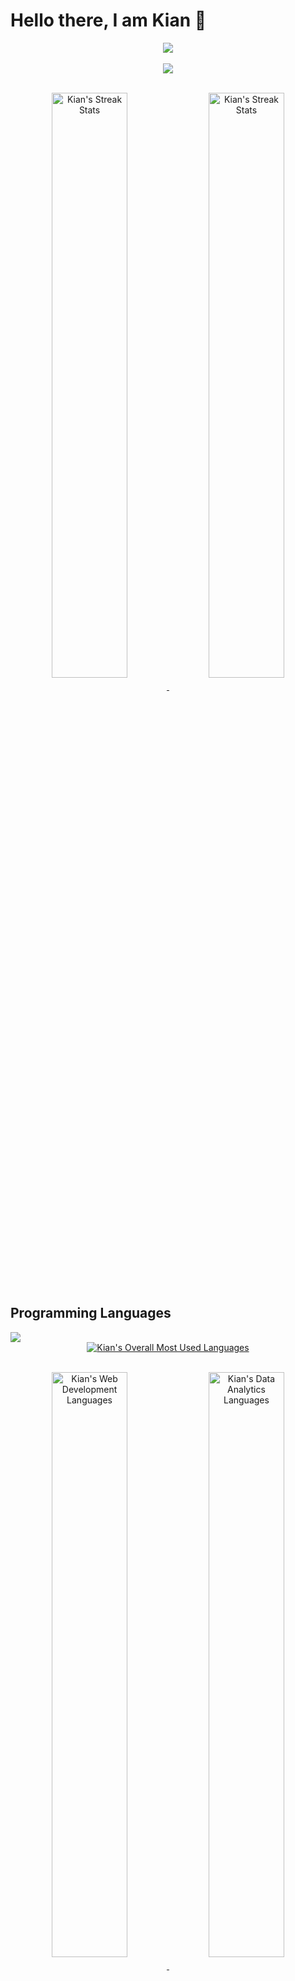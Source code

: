 # Hello there, I am Kian 👋

<!--
**kianlin/kianlin** is a ✨ _special_ ✨ repository because its `README.md` (this file) appears on your GitHub profile.

Here are some ideas to get you started:

- 🔭 I’m currently working on ...
- 🌱 I’m currently learning ...
- 👯 I’m looking to collaborate on ...
- 🤔 I’m looking for help with ...
- 💬 Ask me about ...
- 📫 How to reach me: ...
- 😄 Pronouns: ...
- ⚡ Fun fact: ...
-->

<!-- Light Mode: &theme=default -->
<!-- Dark Mode: &theme=bear&bg_color=000000&border_color=666666 -->

<!-- [![My GitHub stats - Dark](https://github-readme-stats-kianlin.vercel.app/api?username=kianlin&include_orgs=true&count_private=true&show_icons=true&include_all_commits=true&custom_title=Kian's%20GitHub%20Stats&hide_border=true&theme=bear&bg_color=000000#gh-dark-mode-only)](https://github.com/kianlin/)

[![My GitHub stats - Light](https://github-readme-stats-kianlin.vercel.app/api?username=kianlin&include_orgs=true&count_private=true&show_icons=true&include_all_commits=true&custom_title=Kian's%20GitHub%20Stats&hide_border=true&theme=default#gh-light-mode-only)](https://github.com/kianlin/)

<img src="https://github-readme-streak-stats.herokuapp.com/?user=kianlin&theme=elegant" alt="Kian's Streak Stats"/> -->

<!-- Overall Stats -->

<!-- Try out Dark/Light Mode Switch -->

<div align="center">
<a href="https://github.com/kianlin/">
<picture>
<source align="center" media="(prefers-color-scheme: dark)" srcset="https://github-readme-stats-kianlin.vercel.app/api?username=kianlin&include_orgs=true&count_private=true&show_icons=true&include_all_commits=true&custom_title=Kian's%20GitHub%20Stats&theme=bear&bg_color=000000&border_color=666666">
<img align="center" src="https://github-readme-stats-kianlin.vercel.app/api?username=kianlin&include_orgs=true&count_private=true&show_icons=true&include_all_commits=true&custom_title=Kian's%20GitHub%20Stats&theme=default"/>
</picture>
</a>
</div>
<br>
<!-- TEST LANGUAGE -->
<div align="center">
<a href="https://github.com/kianlin/">
<picture>
<source align="center" src="https://github-readme-stats-kianlin.vercel.app/api/top-langs/?username=kianlin&include_orgs=true&layout=compact&langs_count=10&hide=Jupyter%20Notebook&exclude_repo=github-stats,fork_demo,gitdemo2122,Crypto-Paper-Portfolio,TraversyMediaReactAndDRFTutorial,DiscreteEventSimulator&custom_title=Overall%20Most%20Used%20Languages&theme=bear&bg_color=000000&border_color=666666">
<img align="center" src="https://github-readme-stats-kianlin.vercel.app/api/top-langs/?username=kianlin&include_orgs=true&layout=compact&langs_count=10&hide=Jupyter%20Notebook&exclude_repo=github-stats,fork_demo,gitdemo2122,Crypto-Paper-Portfolio,TraversyMediaReactAndDRFTutorial,DiscreteEventSimulator&custom_title=Overall%20Most%20Used%20Languages&theme=default&bg_color=000000&border_color=666666"/>
</picture>
</a>
</div>
<br>
<div align="center">
    <p float="left" >
        <a href="https://github.com/kianlin/">
        <picture>
        <source align="middle" width="49%" media="(prefers-color-scheme: dark)" srcset="https://github-readme-streak-stats.herokuapp.com/?user=kianlin&theme=elegant&background=000000&border=666666">
        <img align="middle" width="49%" src="https://github-readme-streak-stats.herokuapp.com/?user=kianlin" alt="Kian's Streak Stats"/>
        </picture>
        </a>
        <a href="https://github.com/kianlin/">
        <picture>
        <source align="middle"  width="49%" media="(prefers-color-scheme: dark)" srcset="https://github-readme-stats.vercel.app/api/wakatime?username=kianlin&theme=gotham&bg_color=000000&border_color=666666">
        <img align="middle" width="49%" src="https://github-readme-stats.vercel.app/api/wakatime?username=kianlin" alt="Kian's Streak Stats"/>
        </picture>
        </a>
    </p>
</div>

<!-- [![willianrod's wakatime stats](https://github-readme-stats.vercel.app/api/wakatime?username=kianlin&theme=gotham&bg_color=000000)](https://github.com/kianlin/) -->

<!-- <a href="https://github.com/kianlin/">
  <img align="center" src="https://github-readme-stats-kianlin.vercel.app/api?username=kianlin&include_orgs=true&count_private=true&show_icons=true&include_all_commits=true&custom_title=Kian's%20GitHub%20Stats&hide_border=true&theme=bear&bg_color=000000#gh-dark-mode-only"/>
</a>
<a href="https://github.com/kianlin/">
  <img align="center" src="https://github-readme-stats-kianlin.vercel.app/api?username=kianlin&include_orgs=true&count_private=true&show_icons=true&include_all_commits=true&custom_title=Kian's%20GitHub%20Stats&hide_border=true&theme=default#gh-light-mode-only"/>
</a> -->
<!-- <a href="https://github-readme-streak-stats.herokuapp.com/?user=kianlin#gh-dark-mode-only">
  <img align="center" src="https://github-readme-streak-stats.herokuapp.com/?user=kianlin&theme=elegant" alt="Kian's Streak Stats"/>
</a>
<a href="https://github-readme-streak-stats.herokuapp.com/?user=kianlin#gh-light-mode-only">
  <img align="center" src="https://github-readme-streak-stats.herokuapp.com/?user=kianlin" alt="Kian's Streak Stats"/>
</a> -->

## Programming Languages

<a href="https://github.com/kianlin/">
<picture>
<source align="center" src="https://github-readme-stats-kianlin.vercel.app/api/top-langs/?username=kianlin&include_orgs=true&layout=compact&langs_count=10&hide=Jupyter%20Notebook&exclude_repo=github-stats,fork_demo,gitdemo2122,Crypto-Paper-Portfolio,TraversyMediaReactAndDRFTutorial,DiscreteEventSimulator&custom_title=Overall%20Most%20Used%20Languages&theme=bear&bg_color=000000&border_color=666666">
<img src="https://github-readme-stats-kianlin.vercel.app/api/top-langs/?username=kianlin&include_orgs=true&layout=compact&langs_count=10&hide=Jupyter%20Notebook&exclude_repo=github-stats,fork_demo,gitdemo2122,Crypto-Paper-Portfolio,TraversyMediaReactAndDRFTutorial,DiscreteEventSimulator&custom_title=Overall%20Most%20Used%20Languages&theme=default"/>
</picture>
</a>

<br>
<div align="center">
<a href="https://github.com/kianlin/">
<picture>
<source align="middle" media="(prefers-color-scheme: dark)" src="https://github-readme-stats-kianlin.vercel.app/api/top-langs/?username=kianlin&include_orgs=true&layout=compact&langs_count=10&hide=Jupyter%20Notebook&exclude_repo=github-stats,fork_demo,gitdemo2122,Crypto-Paper-Portfolio,TraversyMediaReactAndDRFTutorial,DiscreteEventSimulator&custom_title=Overall%20Most%20Used%20Languages&theme=bear&bg_color=000000&border_color=666666">
<img align="middle" src="https://github-readme-stats-kianlin.vercel.app/api/top-langs/?username=kianlin&include_orgs=true&layout=compact&langs_count=10&hide=Jupyter%20Notebook&exclude_repo=github-stats,fork_demo,gitdemo2122,Crypto-Paper-Portfolio,TraversyMediaReactAndDRFTutorial,DiscreteEventSimulator&custom_title=Overall%20Most%20Used%20Languages&theme=default" alt="Kian's Overall Most Used Languages" />
</picture>
</a>
</div>
<br>
<div align="center">
    <p float="left">
        <a href="https://github.com/kianlin/">
        <picture>
        <source align="middle" width="49%" media="(prefers-color-scheme: dark)" src="https://github-readme-stats-kianlin.vercel.app/api/top-langs/?username=kianlin&include_orgs=true&layout=compact&langs_count=10&hide=Jupyter%20Notebook&exclude_repo=github-stats,fork_demo,gitdemo2122,Crypto-Paper-Portfolio,TraversyMediaReactAndDRFTutorial,DiscreteEventSimulator,singapore-sports-facilities,airbnb-price-prediction,Sudoku_Solver&custom_title=Web%20Development&theme=bear&bg_color=000000&border_color=666666">
        <img align="middle" width="49%" src="https://github-readme-stats-kianlin.vercel.app/api/top-langs/?username=kianlin&include_orgs=true&layout=compact&langs_count=10&hide=Jupyter%20Notebook&exclude_repo=github-stats,fork_demo,gitdemo2122,Crypto-Paper-Portfolio,TraversyMediaReactAndDRFTutorial,DiscreteEventSimulator,singapore-sports-facilities,airbnb-price-prediction,Sudoku_Solver&custom_title=Web%20Development&theme=default" alt="Kian's Web Development Languages" />
        </picture>
        </a>
        <a href="https://github.com/kianlin/">
        <picture>
        <source align="middle" width="49%" media="(prefers-color-scheme: dark)" src="https://github-readme-stats-kianlin.vercel.app/api/top-langs/?username=kianlin&include_orgs=true&layout=compact&langs_count=10&hide=Jupyter%20Notebook&exclude_repo=github-stats,fork_demo,gitdemo2122,Crypto-Paper-Portfolio,TraversyMediaReactAndDRFTutorial,DiscreteEventSimulator,Sudoku_Solver,repeatly_bt3103,Assignment1,GoogleSearchPages&custom_title=Data%20Analytics&theme=bear&bg_color=000000&border_color=666666">
        <img align="middle" width="49%" src="https://github-readme-stats-kianlin.vercel.app/api/top-langs/?username=kianlin&include_orgs=true&layout=compact&langs_count=10&hide=Jupyter%20Notebook&exclude_repo=github-stats,fork_demo,gitdemo2122,Crypto-Paper-Portfolio,TraversyMediaReactAndDRFTutorial,DiscreteEventSimulator,Sudoku_Solver,repeatly_bt3103,Assignment1,GoogleSearchPages&custom_title=Data%20Analytics&theme=default" alt="Kian's Data Analytics Languages" />
        </picture>
        </a>
    </p>
</div>

<!-- # TESTING

<div class="language-dark">
    <table>
        <tr>
            <th>Overall</th>
            <th>Web Development</th>
            <th>Data Analytics</th>
        </tr>
        <tr>
            <td>
                <a href="https://github.com/kianlin/">
                <picture>
                    <source align="center" media="(prefers-color-scheme: dark)" srcset="https://github-readme-stats-kianlin.vercel.app/api/top-langs/?username=kianlin&include_orgs=true&layout=compact&hide_title=true&langs_count=10&hide=Jupyter%20Notebook&exclude_repo=github-stats,fork_demo,gitdemo2122,Crypto-Paper-Portfolio,TraversyMediaReactAndDRFTutorial,DiscreteEventSimulator,DiscreteEventSimulator&theme=bear&bg_color=000000">
                    <img align="top" src="https://github-readme-stats-kianlin.vercel.app/api/top-langs/?username=kianlin&include_orgs=true&layout=compact&hide_title=true&langs_count=10&hide=Jupyter%20Notebook&exclude_repo=github-stats,fork_demo,gitdemo2122,Crypto-Paper-Portfolio,TraversyMediaReactAndDRFTutorial,DiscreteEventSimulator,DiscreteEventSimulator&theme=default" alt="Overall Top Language" />
                </picture>
                </a>
            </td>
        </tr>
    </table> -->

<!-- |                                                                                                                                                                                                                                Overall                                                                                                                                                                                                                                 |                                                                                                                                                                                                                                                      Web Development                                                                                                                                                                                                                                                      |                                                                                                                                                                                                                                                   Data Analytics                                                                                                                                                                                                                                                   |
| :--------------------------------------------------------------------------------------------------------------------------------------------------------------------------------------------------------------------------------------------------------------------------------------------------------------------------------------------------------------------------------------------------------------------------------------------------------------------: | :-----------------------------------------------------------------------------------------------------------------------------------------------------------------------------------------------------------------------------------------------------------------------------------------------------------------------------------------------------------------------------------------------------------------------------------------------------------------------------------------------------------------------: | :----------------------------------------------------------------------------------------------------------------------------------------------------------------------------------------------------------------------------------------------------------------------------------------------------------------------------------------------------------------------------------------------------------------------------------------------------------------------------------------------------------------: |
| [![Overall Top Langs](https://github-readme-stats-kianlin.vercel.app/api/top-langs/?username=kianlin&include_orgs=true&layout=compact&hide_title=true&hide_border=true&langs_count=10&hide=Jupyter%20Notebook&exclude_repo=github-stats,fork_demo,gitdemo2122,Crypto-Paper-Portfolio,TraversyMediaReactAndDRFTutorial,DiscreteEventSimulator,DiscreteEventSimulator&theme=bear&bg_color=000000#gh-dark-mode-only)](https://github.com/anuraghazra/github-readme-stats) | [![Web Development Top Langs](https://github-readme-stats-kianlin.vercel.app/api/top-langs/?username=kianlin&include_orgs=true&layout=compact&hide_title=true&hide_border=true&langs_count=10&hide=Jupyter%20Notebook&exclude_repo=github-stats,fork_demo,gitdemo2122,Crypto-Paper-Portfolio,TraversyMediaReactAndDRFTutorial,DiscreteEventSimulator,singapore-sports-facilities,airbnb-price-prediction,Sudoku_Solver&theme=bear&bg_color=000000#gh-dark-mode-only)](https://github.com/anuraghazra/github-readme-stats) | [![Data Analytics Top Langs](https://github-readme-stats-kianlin.vercel.app/api/top-langs/?username=kianlin&include_orgs=true&layout=compact&hide_title=true&hide_border=true&langs_count=10&hide=Jupyter%20Notebook&exclude_repo=github-stats,fork_demo,gitdemo2122,Crypto-Paper-Portfolio,TraversyMediaReactAndDRFTutorial,DiscreteEventSimulator,Sudoku_Solver,repeatly_bt3103,Assignment1,GoogleSearchPages&theme=bear&bg_color=000000#gh-dark-mode-only)](https://github.com/anuraghazra/github-readme-stats) |

</picture>
</div>

# END TEST -->

<!-- Dark Mode -->
<!-- <div class="language-dark">

|                                                                                                                                                                                                                                Overall                                                                                                                                                                                                                                 |                                                                                                                                                                                                                                                      Web Development                                                                                                                                                                                                                                                      |                                                                                                                                                                                                                                                   Data Analytics                                                                                                                                                                                                                                                   |
| :--------------------------------------------------------------------------------------------------------------------------------------------------------------------------------------------------------------------------------------------------------------------------------------------------------------------------------------------------------------------------------------------------------------------------------------------------------------------: | :-----------------------------------------------------------------------------------------------------------------------------------------------------------------------------------------------------------------------------------------------------------------------------------------------------------------------------------------------------------------------------------------------------------------------------------------------------------------------------------------------------------------------: | :----------------------------------------------------------------------------------------------------------------------------------------------------------------------------------------------------------------------------------------------------------------------------------------------------------------------------------------------------------------------------------------------------------------------------------------------------------------------------------------------------------------: |
| [![Overall Top Langs](https://github-readme-stats-kianlin.vercel.app/api/top-langs/?username=kianlin&include_orgs=true&layout=compact&hide_title=true&hide_border=true&langs_count=10&hide=Jupyter%20Notebook&exclude_repo=github-stats,fork_demo,gitdemo2122,Crypto-Paper-Portfolio,TraversyMediaReactAndDRFTutorial,DiscreteEventSimulator,DiscreteEventSimulator&theme=bear&bg_color=000000#gh-dark-mode-only)](https://github.com/anuraghazra/github-readme-stats) | [![Web Development Top Langs](https://github-readme-stats-kianlin.vercel.app/api/top-langs/?username=kianlin&include_orgs=true&layout=compact&hide_title=true&hide_border=true&langs_count=10&hide=Jupyter%20Notebook&exclude_repo=github-stats,fork_demo,gitdemo2122,Crypto-Paper-Portfolio,TraversyMediaReactAndDRFTutorial,DiscreteEventSimulator,singapore-sports-facilities,airbnb-price-prediction,Sudoku_Solver&theme=bear&bg_color=000000#gh-dark-mode-only)](https://github.com/anuraghazra/github-readme-stats) | [![Data Analytics Top Langs](https://github-readme-stats-kianlin.vercel.app/api/top-langs/?username=kianlin&include_orgs=true&layout=compact&hide_title=true&hide_border=true&langs_count=10&hide=Jupyter%20Notebook&exclude_repo=github-stats,fork_demo,gitdemo2122,Crypto-Paper-Portfolio,TraversyMediaReactAndDRFTutorial,DiscreteEventSimulator,Sudoku_Solver,repeatly_bt3103,Assignment1,GoogleSearchPages&theme=bear&bg_color=000000#gh-dark-mode-only)](https://github.com/anuraghazra/github-readme-stats) |

</div> -->

<!-- Light Mode -->
<!-- <div class="language-light">

|                                                                                                                                                                                                                  Overall                                                                                                                                                                                                                  |                                                                                                                                                                                                                                       Web Development                                                                                                                                                                                                                                        |                                                                                                                                                                                                                                    Data Analytics                                                                                                                                                                                                                                     |
| :---------------------------------------------------------------------------------------------------------------------------------------------------------------------------------------------------------------------------------------------------------------------------------------------------------------------------------------------------------------------------------------------------------------------------------------: | :------------------------------------------------------------------------------------------------------------------------------------------------------------------------------------------------------------------------------------------------------------------------------------------------------------------------------------------------------------------------------------------------------------------------------------------------------------------------------------------: | :-----------------------------------------------------------------------------------------------------------------------------------------------------------------------------------------------------------------------------------------------------------------------------------------------------------------------------------------------------------------------------------------------------------------------------------------------------------------------------------: |
| [![Overall Top Langs](https://github-readme-stats-kianlin.vercel.app/api/top-langs/?username=kianlin&include_orgs=true&layout=compact&hide_title=true&langs_count=10&hide=Jupyter%20Notebook&exclude_repo=github-stats,fork_demo,gitdemo2122,Crypto-Paper-Portfolio,TraversyMediaReactAndDRFTutorial,DiscreteEventSimulator,DiscreteEventSimulator&theme=default#gh-light-mode-only)](https://github.com/anuraghazra/github-readme-stats) | [![Web Development Top Langs](https://github-readme-stats-kianlin.vercel.app/api/top-langs/?username=kianlin&include_orgs=true&layout=compact&hide_title=true&langs_count=10&hide=Jupyter%20Notebook&exclude_repo=github-stats,fork_demo,gitdemo2122,Crypto-Paper-Portfolio,TraversyMediaReactAndDRFTutorial,DiscreteEventSimulator,singapore-sports-facilities,airbnb-price-prediction,Sudoku_Solver&theme=default#gh-light-mode-only)](https://github.com/anuraghazra/github-readme-stats) | [![Data Analytics Top Langs](https://github-readme-stats-kianlin.vercel.app/api/top-langs/?username=kianlin&include_orgs=true&layout=compact&hide_title=true&langs_count=10&hide=Jupyter%20Notebook&exclude_repo=github-stats,fork_demo,gitdemo2122,Crypto-Paper-Portfolio,TraversyMediaReactAndDRFTutorial,DiscreteEventSimulator,Sudoku_Solver,repeatly_bt3103,Assignment1,GoogleSearchPages&theme=default#gh-light-mode-only)](https://github.com/anuraghazra/github-readme-stats) |

</div> -->

## Projects

### Data Analytics

<p float="left">
    <a href="https://github.com/abhishekjainz/singapore-sports-facilities">
    <picture>
    <source align="center" media="(prefers-color-scheme: dark)" srcset="https://github-readme-stats-kianlin.vercel.app/api/pin/?username=abhishekjainz&repo=singapore-sports-facilities&theme=bear&bg_color=000000&border_color=666666">
    <img align="center" src="https://github-readme-stats-kianlin.vercel.app/api/pin/?username=abhishekjainz&repo=singapore-sports-facilities&theme=default" alt="Data Analytics: Singapore Sports Geospatial"/>
    </picture>
    </a>
    <a href="https://github.com/abhishekjainz/airbnb-price-prediction">
    <picture>
    <source align="center" media="(prefers-color-scheme: dark)" srcset="https://github-readme-stats-kianlin.vercel.app/api/pin/?username=abhishekjainz&repo=airbnb-price-prediction&theme=bear&bg_color=000000&border_color=666666">
    <img align="center" src="https://github-readme-stats-kianlin.vercel.app/api/pin/?username=abhishekjainz&repo=airbnb-price-prediction&theme=default" alt="Data Analytics: AirBnb Machine Learning"/>
    </picture>
    </a>
</p>

<!-- [![Data Analytics: Singapore Sports Geospatial](https://github-readme-stats-kianlin.vercel.app/api/pin/?username=abhishekjainz&repo=singapore-sports-facilities&hide_border=true&theme=bear&bg_color=000000#gh-dark-mode-only)](https://github.com/abhishekjainz/singapore-sports-facilities)
[![Data Analytics: AirBnb Machine Learning](https://github-readme-stats-kianlin.vercel.app/api/pin/?username=abhishekjainz&repo=airbnb-price-prediction&hide_border=true&theme=bear&bg_color=000000#gh-dark-mode-only)](https://github.com/abhishekjainz/airbnb-price-prediction)

[![Data Analytics: Singapore Sports Geospatial](https://github-readme-stats-kianlin.vercel.app/api/pin/?username=abhishekjainz&repo=singapore-sports-facilities&hide_border=true&theme=default#gh-light-mode-only)](https://github.com/abhishekjainz/singapore-sports-facilities)
[![Data Analytics: AirBnb Machine Learning](https://github-readme-stats-kianlin.vercel.app/api/pin/?username=abhishekjainz&repo=airbnb-price-prediction&hide_border=true&theme=default#gh-light-mode-only)](https://github.com/abhishekjainz/airbnb-price-prediction) -->

### Web Development

<p float="left">
    <a href="https://github.com/jeremycte/repeatly_bt3103">
    <picture>
    <source align="center" media="(prefers-color-scheme: dark)" srcset="https://github-readme-stats-kianlin.vercel.app/api/pin/?username=kianlin&repo=repeatly_bt3103&theme=bear&bg_color=000000&border_color=666666">
    <img align="center" src="https://github-readme-stats-kianlin.vercel.app/api/pin/?username=kianlin&repo=repeatly_bt3103&theme=default" alt="WebDev: Repeatly"/>
    </picture>
    </a>
</p>

<!-- [![WebDev: Repeatly](https://github-readme-stats-kianlin.vercel.app/api/pin/?username=kianlin&repo=repeatly_bt3103&hide_border=true&theme=bear&bg_color=000000#gh-dark-mode-only)](https://github.com/jeremycte/repeatly_bt3103)

[![WebDev: Repeatly](https://github-readme-stats-kianlin.vercel.app/api/pin/?username=kianlin&repo=repeatly_bt3103&hide_border=true&theme=default#gh-light-mode-only)](https://github.com/jeremycte/repeatly_bt3103) -->

<!-- ## Overall
[![Overall Top Langs](https://github-readme-stats-kianlin.vercel.app/api/top-langs/?username=kianlin&include_orgs=true&layout=compact&langs_count=10&hide=Jupyter%20Notebook&exclude_repo=github-stats,fork_demo,gitdemo2122,Crypto-Paper-Portfolio,TraversyMediaReactAndDRFTutorial,DiscreteEventSimulator,DiscreteEventSimulator&theme=bear&bg_color=000000#gh-dark-mode-only)](https://github.com/anuraghazra/github-readme-stats)

## Web Development
[![Web Development Top Langs](https://github-readme-stats-kianlin.vercel.app/api/top-langs/?username=kianlin&include_orgs=true&layout=compact&langs_count=10&hide=Jupyter%20Notebook&exclude_repo=github-stats,fork_demo,gitdemo2122,Crypto-Paper-Portfolio,TraversyMediaReactAndDRFTutorial,DiscreteEventSimulator,singapore-sports-facilities,airbnb-price-prediction,Sudoku_Solver&theme=bear&bg_color=000000#gh-dark-mode-only)](https://github.com/anuraghazra/github-readme-stats)

## Data Analytics
[![Data Analytics Top Langs](https://github-readme-stats-kianlin.vercel.app/api/top-langs/?username=kianlin&include_orgs=true&layout=compact&langs_count=10&hide=Jupyter%20Notebook&exclude_repo=github-stats,fork_demo,gitdemo2122,Crypto-Paper-Portfolio,TraversyMediaReactAndDRFTutorial,DiscreteEventSimulator,Sudoku_Solver,repeatly_bt3103,Assignment1,GoogleSearchPages&theme=bear&bg_color=000000#gh-dark-mode-only)](https://github.com/anuraghazra/github-readme-stats) -->

